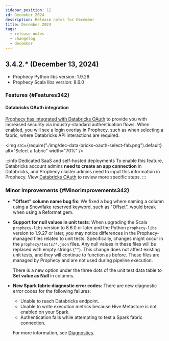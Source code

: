 ```yaml
---
sidebar_position: 12
id: December_2024
description: Release notes for December
title: December 2024
tags:
  - release notes
  - changelog
  - december
---
```


## 3.4.2.\* (December 13, 2024)

- Prophecy Python libs version: 1.9.28
- Prophecy Scala libs version: 8.6.0

### Features {#Features342}

#### Databricks OAuth integration

[Prophecy has integrated with Databricks OAuth](../../administration/authentication/databricks-oauth.md) to provide you with increased security via industry-standard authentication flows. When enabled, you will see a login overlay in Prophecy, such as when selecting a fabric, where Databricks API interactions are required.

<img
src={require("./img/dec-data-bricks-oauth-select-fab.png").default}
alt="Select a fabric"
width="70%"
/>

:::info Dedicated SaaS and self-hosted deployments
To enable this feature, Databricks account admins **need to create an app connection** in Databricks, and Prophecy cluster admins need to input this information in Prophecy. View [Databricks OAuth](../../administration/authentication/databricks-oauth.md) to review more specific steps.
:::

### Minor Improvements {#MinorImprovements342}

- **"Offset" column name bug fix**: We fixed a bug where naming a column using a Snowflake reserved keyword, such as "Offset", would break when using a Reformat gem.

- **Support for null values in unit tests**: When upgrading the Scala `prophecy-libs` version to 8.6.0 or later and the Python `prophecy-libs` version to 1.9.27 or later, you may notice differences in the Prophecy-managed files related to unit tests. Specifically, changes might occur in the `prophecy/tests/*.json` files. Any null values in these files will be replaced with empty strings (`""`). This change does not affect existing unit tests, and they will continue to function as before. These files are managed by Prophecy and are not used during pipeline execution.

  There is a new option under the three dots of the unit test data table to **Set value as Null** in columns.

- **New Spark fabric diagnostic error codes**: There are new diagnostic error codes for the following failures:

  - Unable to reach Databricks endpoint.
  - Unable to write execution metrics because Hive Metastore is not enabled on your Spark.
  - Authentication fails while attempting to test a Spark fabric connection.

  For more information, see [Diagnostics](docs/getting-started/getting-help/diagnostics.md).
